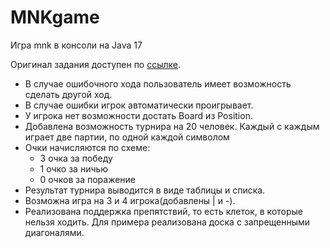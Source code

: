 # MNKgame
Игра mnk в консоли на Java 17

Оригинал задания доступен по [ссылке](https://www.kgeorgiy.info/courses/prog-intro/homeworks.html#game).

- В случае ошибочного хода пользователь имеет возможность сделать другой ход.
- В случае ошибки игрок автоматически проигрывает.
- У игрока нет возможности достать Board из Position.
- Добавлена возможность турнира на 20 человек. Каждый с каждым играет две партии, по одной каждой символом
- Очки начисляются по схеме:
    - 3 очка за победу
    - 1 очко за ничью
    - 0 очков за поражение
- Результат турнира выводится в виде таблицы и списка.
- Возможна игра на 3 и 4 игрока(добавлены | и -).
- Реализована поддержка препятствий, то есть клеток, в которые нельзя ходить. Для примера реализована доска с запрещенными диагоналями.

